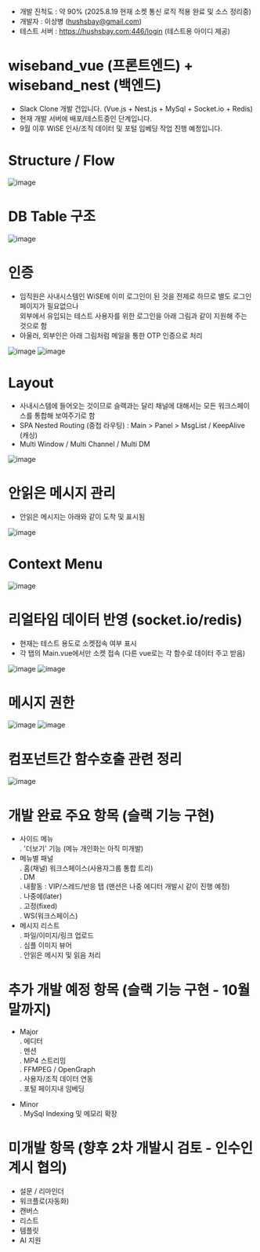 - 개발 진척도 : 약 90% (2025.8.19 현재 소켓 통신 로직 적용 완료 및 소스 정리중)<br>
- 개발자 : 이상병 (hushsbay@gmail.com)<br>
- 테스트 서버 : https://hushsbay.com:446/login (테스트용 아이디 제공)

# wiseband_vue (프론트엔드) + wiseband_nest (백엔드)

- Slack Clone 개발 건입니다. (Vue.js + Nest.js + MySql + Socket.io + Redis)
- 현재 개발 서버에 배포/테스트중인 단계입니다.
- 9월 이후 WiSE 인사/조직 데이터 및 포털 임베딩 작업 진행 예정입니다.


# Structure / Flow

![image](https://github.com/hushsbay/wiseband_vue/blob/master/PT_01_structure_flow.png)


# DB Table 구조

![image](https://github.com/hushsbay/wiseband_vue/blob/master/PT_02_db_table.png)


# 인증

- 임직원은 사내시스템인 WiSE에 이미 로그인이 된 것을 전제로 하므로 별도 로그인 페이지가 필요없으나<br>
  외부에서 유입되는 테스트 사용자를 위한 로그인을 아래 그림과 같이 지원해 주는 것으로 함
- 아울러, 외부인은 아래 그림처럼 메일을 통한 OTP 인증으로 처리

![image](https://github.com/hushsbay/wiseband_vue/blob/master/PT_03_authentication.png)
![image](https://github.com/hushsbay/wiseband_vue/blob/master/PT_04_auth_membership.png)


# Layout

- 사내시스템에 들어오는 것이므로 슬랙과는 달리 채널에 대해서는 모든 워크스페이스를 통합해 보여주기로 함
- SPA Nested Routing (중첩 라우팅) : Main > Panel > MsgList / KeepAlive (캐싱)
- Multi Window / Multi Channel / Multi DM

![image](https://github.com/hushsbay/wiseband_vue/blob/master/PT_05_layout.png)


# 안읽은 메시지 관리

- 안읽은 메시지는 아래와 같이 도착 및 표시됨

![image](https://github.com/hushsbay/wiseband_vue/blob/master/PT_11_notyet.png)


# Context Menu

![image](https://github.com/hushsbay/wiseband_vue/blob/master/PT_12_contextmenu.png)


# 리얼타임 데이터 반영 (socket.io/redis)

- 현재는 테스트 용도로 소켓접속 여부 표시 
- 각 탭의 Main.vue에서만 소켓 접속 (다른 vue로는 각 함수로 데이터 주고 받음)

![image](https://github.com/hushsbay/wiseband_vue/blob/master/PT_06_realtime.png)
![image](https://github.com/hushsbay/wiseband_vue/blob/master/PT_07_logdata.png)
    

# 메시지 권한

![image](https://github.com/hushsbay/wiseband_vue/blob/master/PT_08_acl.png)
![image](https://github.com/hushsbay/wiseband_vue/blob/master/PT_09_acl.png)


# 컴포넌트간 함수호출 관련 정리

![image](https://github.com/hushsbay/wiseband_vue/blob/master/PT_10_컴포넌트간_호출함수명_정리.png)


# 개발 완료 주요 항목 (슬랙 기능 구현)

- 사이드 메뉴<br>
    . '더보기' 기능 (메뉴 개인화는 아직 미개발)<br>
- 메뉴별 패널<br>
    . 홈(채널) 워크스페이스(사용자그룹 통합 트리)<br>
    . DM<br>
    . 내활동 : VIP/스레드/반응 탭 (맨션은 나중 에디터 개발시 같이 진행 예정)<br>
    . 나중에(later)<br>
    . 고정(fixed)<br>
    . WS(워크스페이스)<br>
- 메시지 리스트<br>
    . 파일/이미지/링크 업로드<br>
    . 심플 이미지 뷰어<br>
    . 안읽은 메시지 및 읽음 처리<br>


# 추가 개발 예정 항목 (슬랙 기능 구현 - 10월말까지)

- Major<br>
    . 에디터<br>
    . 멘션<br>
    . MP4 스트리밍<br>
    . FFMPEG / OpenGraph<br>
    . 사용자/조직 데이터 연동<br>
    . 포털 페이지내 임베딩<br>

- Minor<br>
    . MySql Indexing 및 메모리 확장<br>


# 미개발 항목 (향후 2차 개발시 검토 - 인수인계시 협의)

- 설문 / 리마인더<br>
- 워크플로(자동화)<br>
- 캔버스<br>
- 리스트<br>
- 템플릿<br>
- AI 지원<br>
